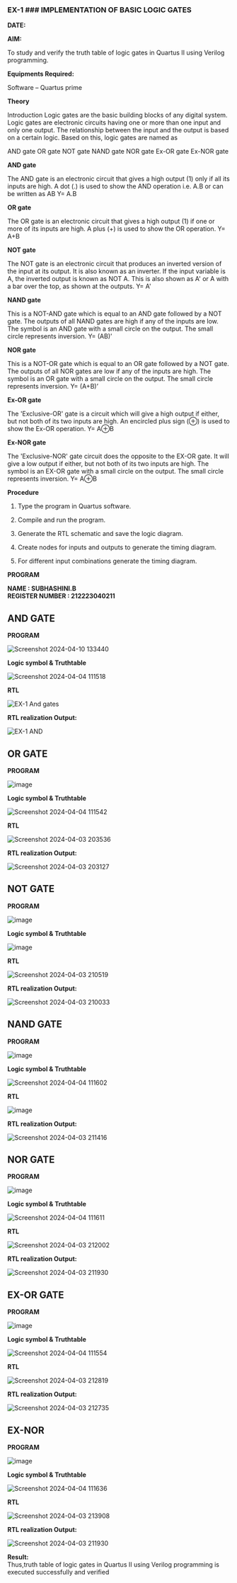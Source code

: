 ### EX-1                                                              ###     IMPLEMENTATION OF BASIC LOGIC GATES   
**DATE:**

**AIM:** 

To study and verify the truth table of logic gates in Quartus II using Verilog programming.

**Equipments Required:**

Software – Quartus prime 

**Theory**

Introduction Logic gates are the basic building blocks of any digital system. Logic gates are electronic circuits having one or more than one input and only one output. The relationship between the input and the output is based on a certain logic. Based on this, logic gates are named as

AND gate OR gate NOT gate NAND gate NOR gate Ex-OR gate Ex-NOR gate

**AND gate**

The AND gate is an electronic circuit that gives a high output (1) only if all its inputs are high. A dot (.) is used to show the AND operation i.e. A.B or can be written as AB
Y= A.B

**OR gate** 

The OR gate is an electronic circuit that gives a high output (1) if one or more of its inputs are high. A plus (+) is used to show the OR operation.
Y= A+B

**NOT gate**

The NOT gate is an electronic circuit that produces an inverted version of the input at its output. It is also known as an inverter. If the input variable is A, the inverted output is known as NOT A. This is also shown as A' or A with a bar over the top, as shown at the outputs.
Y= A'

**NAND gate**

This is a NOT-AND gate which is equal to an AND gate followed by a NOT gate. The outputs of all NAND gates are high if any of the inputs are low. The symbol is an AND gate with a small circle on the output. The small circle represents inversion.
Y= (AB)’

**NOR gate**

This is a NOT-OR gate which is equal to an OR gate followed by a NOT gate. The outputs of all NOR gates are low if any of the inputs are high. The symbol is an OR gate with a small circle on the output. The small circle represents inversion.
Y= (A+B)’

**Ex-OR gate**

The 'Exclusive-OR' gate is a circuit which will give a high output if either, but not both of its two inputs are high. An encircled plus sign (⊕) is used to show the Ex-OR operation.
Y= A⊕B

**Ex-NOR gate**

The 'Exclusive-NOR' gate circuit does the opposite to the EX-OR gate. It will give a low output if either, but not both of its two inputs are high. The symbol is an EX-OR gate with a small circle on the output. The small circle represents inversion.
Y= A⊕B

**Procedure** 

1.	Type the program in Quartus software.

2.	Compile and run the program.

3.	Generate the RTL schematic and save the logic diagram.

4.	Create nodes for inputs and outputs to generate the timing diagram.

5.	For different input combinations generate the timing diagram.


**PROGRAM**

**NAME : SUBHASHINI.B**  
**REGISTER NUMBER : 212223040211**

## AND GATE

**PROGRAM**

![Screenshot 2024-04-10 133440](https://github.com/subha-shinibalasubramanian/study-of-basic-gates/assets/164154478/ea8256d6-9793-43aa-9599-8edb471afa27)

 
**Logic symbol & Truthtable**

![Screenshot 2024-04-04 111518](https://github.com/subha-shinibalasubramanian/study-of-basic-gates/assets/164154478/e333ab21-f7bf-4aa0-8a6b-f69c57451122)


**RTL**

![EX-1 And gates](https://github.com/subha-shinibalasubramanian/study-of-basic-gates/assets/164154478/e6d8cd84-a6f9-494a-8dbe-14f5232a24b1)


**RTL realization Output:** 

![EX-1 AND](https://github.com/subha-shinibalasubramanian/study-of-basic-gates/assets/164154478/ff9b3046-63ed-449d-bba6-e1a0cff0279b)

## OR GATE

**PROGRAM**

![image](https://github.com/subha-shinibalasubramanian/study-of-basic-gates/assets/164154478/ddeb460c-e5f3-45b6-a115-169e4397563c)


**Logic symbol & Truthtable**

![Screenshot 2024-04-04 111542](https://github.com/subha-shinibalasubramanian/study-of-basic-gates/assets/164154478/7c6f142b-46a3-4e36-a4c7-76008d1b9832)


**RTL**

![Screenshot 2024-04-03 203536](https://github.com/subha-shinibalasubramanian/study-of-basic-gates/assets/164154478/18e815c2-415d-48a5-881e-a4073c55509d)


**RTL realization Output:** 

![Screenshot 2024-04-03 203127](https://github.com/subha-shinibalasubramanian/study-of-basic-gates/assets/164154478/e4c2528d-b615-49a1-8c0d-eae421b8adcc)

## NOT GATE

**PROGRAM**

![image](https://github.com/subha-shinibalasubramanian/study-of-basic-gates/assets/164154478/1cad371c-4463-4d9d-a033-bdad05e1b6d1)


**Logic symbol & Truthtable**

![image](https://github.com/subha-shinibalasubramanian/study-of-basic-gates/assets/164154478/19d8cb59-7eab-4f7b-a45d-296947b83146)


**RTL** 

![Screenshot 2024-04-03 210519](https://github.com/subha-shinibalasubramanian/study-of-basic-gates/assets/164154478/b113887a-9711-4cc6-a370-65011076d102)


**RTL realization Output:**

![Screenshot 2024-04-03 210033](https://github.com/subha-shinibalasubramanian/study-of-basic-gates/assets/164154478/91e6f5d3-07b5-4f9e-8304-e633aa560a0a)


## NAND GATE

**PROGRAM**

![image](https://github.com/subha-shinibalasubramanian/study-of-basic-gates/assets/164154478/d24d2a06-0780-4e5d-8f4f-5cd5825b96a0)


**Logic symbol & Truthtable**

![Screenshot 2024-04-04 111602](https://github.com/subha-shinibalasubramanian/study-of-basic-gates/assets/164154478/a0137613-8911-48f3-b17b-8f2829320975)


**RTL**

![image](https://github.com/subha-shinibalasubramanian/study-of-basic-gates/assets/164154478/4af553bd-b913-4db8-a3ec-089a9482ad06)


**RTL realization Output:**

![Screenshot 2024-04-03 211416](https://github.com/subha-shinibalasubramanian/study-of-basic-gates/assets/164154478/cd6af132-c459-4b8d-ae94-7acece134f68)


## NOR GATE

**PROGRAM**

![image](https://github.com/subha-shinibalasubramanian/study-of-basic-gates/assets/164154478/bbc077de-ee0e-446b-a62e-7117b5221b51)


**Logic symbol & Truthtable**

![Screenshot 2024-04-04 111611](https://github.com/subha-shinibalasubramanian/study-of-basic-gates/assets/164154478/eb93295d-0d69-4b8f-bedd-99ec4f99c4aa)


**RTL**

![Screenshot 2024-04-03 212002](https://github.com/subha-shinibalasubramanian/study-of-basic-gates/assets/164154478/7cfffafe-e298-41f7-9563-46a1f94f5972)


**RTL realization Output:**

![Screenshot 2024-04-03 211930](https://github.com/subha-shinibalasubramanian/study-of-basic-gates/assets/164154478/cdfb5e64-a652-4bf0-89d8-1d07528a4a42)


## EX-OR GATE 

**PROGRAM**

![image](https://github.com/subha-shinibalasubramanian/study-of-basic-gates/assets/164154478/d286b753-55ac-4244-a3bd-9b43f11fab22)


**Logic symbol & Truthtable**

![Screenshot 2024-04-04 111554](https://github.com/subha-shinibalasubramanian/study-of-basic-gates/assets/164154478/dfcd8129-dc9c-47bf-9dc1-8d34142f0f81)


**RTL** 

![Screenshot 2024-04-03 212819](https://github.com/subha-shinibalasubramanian/study-of-basic-gates/assets/164154478/d473eed3-f79f-48cf-a817-df2ec6c0eec2)


**RTL realization Output:**

![Screenshot 2024-04-03 212735](https://github.com/subha-shinibalasubramanian/study-of-basic-gates/assets/164154478/dbf2c102-470c-4de1-93f4-68449fe7390e)


## EX-NOR

**PROGRAM**

![image](https://github.com/subha-shinibalasubramanian/study-of-basic-gates/assets/164154478/395f90c6-e3da-451d-baa9-93e89af26ad9)

**Logic symbol & Truthtable**

![Screenshot 2024-04-04 111636](https://github.com/subha-shinibalasubramanian/study-of-basic-gates/assets/164154478/ed25b34e-8a78-4fd1-9b9b-86894a498f7d)


**RTL**

![Screenshot 2024-04-03 213908](https://github.com/subha-shinibalasubramanian/study-of-basic-gates/assets/164154478/0a08d115-8fe8-4943-b322-66f16da0ec08)

**RTL realization Output:** 

![Screenshot 2024-04-03 211930](https://github.com/subha-shinibalasubramanian/study-of-basic-gates/assets/164154478/b87a09f9-a913-4428-bcb4-8a1d92176656)



**Result:**  
Thus,truth table of logic gates in Quartus II using Verilog programming is executed successfully and verified 


